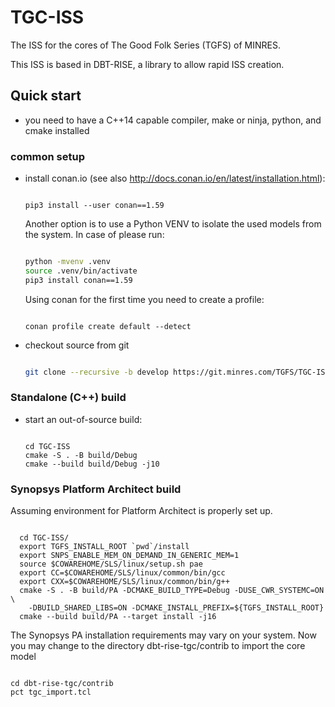 # TGC-ISS

The ISS for the cores of The Good Folk Series (TGFS) of MINRES.

This ISS is based in DBT-RISE, a library to allow rapid ISS creation.

## Quick start

* you need to have a C++14 capable compiler, make or ninja, python, and cmake installed
 
### common setup

* install conan.io (see also http://docs.conan.io/en/latest/installation.html):
  
  ```

  pip3 install --user conan==1.59

  ```
  
  Another option is to use a Python VENV to isolate the used models from the system.
  In case of please run:
  
  ```sh

  python -mvenv .venv
  source .venv/bin/activate
  pip3 install conan==1.59

  ``` 
  
  Using conan for the first time you need to create a profile:
  
  ```
  
  conan profile create default --detect
  
  ```
  
* checkout source from git

  ```sh

  git clone --recursive -b develop https://git.minres.com/TGFS/TGC-ISS.git

  ``` 

### Standalone (C++) build

* start an out-of-source build:
  
  ```

  cd TGC-ISS
  cmake -S . -B build/Debug
  cmake --build build/Debug -j10

  ```
  

### Synopsys Platform Architect build

Assuming environment for Platform Architect is properly set up.

```

  cd TGC-ISS/
  export TGFS_INSTALL_ROOT `pwd`/install
  export SNPS_ENABLE_MEM_ON_DEMAND_IN_GENERIC_MEM=1
  source $COWAREHOME/SLS/linux/setup.sh pae
  export CC=$COWAREHOME/SLS/linux/common/bin/gcc
  export CXX=$COWAREHOME/SLS/linux/common/bin/g++
  cmake -S . -B build/PA -DCMAKE_BUILD_TYPE=Debug -DUSE_CWR_SYSTEMC=ON \
    -DBUILD_SHARED_LIBS=ON -DCMAKE_INSTALL_PREFIX=${TGFS_INSTALL_ROOT}
  cmake --build build/PA --target install -j16

```
The Synopsys PA installation requirements may vary on your system.
Now you may change to the directory dbt-rise-tgc/contrib to import the core model

```

cd dbt-rise-tgc/contrib
pct tgc_import.tcl

```